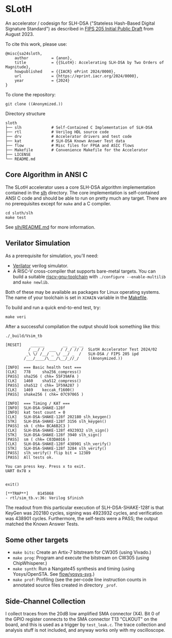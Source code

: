 #       SLotH

An accelerator / codesign for SLH-DSA ("Stateless Hash-Based Digital Signature Standard") as described in [FIPS 205 Initial Public Draft](https://doi.org/10.6028/NIST.FIPS.205.ipd) from August 2023. 

To cite this work, please use:
```
@misc{sa24sloth,
    author          = {anon},
    title           = {{SLotH}: Accelerating SLH-DSA by Two Orders of Magnitude},
    howpublished    = {{IACR} ePrint 2024/0000},
    url             = {https://eprint.iacr.org/2024/0000},
    year            = {2024}
}
```

To clone the repository:
```
git clone ((Anonymized.))
```

Directory structure
```
sloth
├── slh             # Self-Contained C Implementation of SLH-DSA
├── rtl             # Verilog HDL source code
├── drv             # Accelerator drivers and test code
├── kat             # SLH-DSA Known Answer Test data
├── flow            # Misc files for FPGA and ASIC flows
├── Makefile        # Convenience Makefile for the Accelerator
├── LICENSE
└── README.md
```

##      Core Algorithm in ANSI C

The SLotH accelerator uses a core SLH-DSA algorithm implementation contained in the
[slh](slh) directory. The core implementation is self-contained ANSI C code and should be able to run on pretty much any target. There are no prerequisites except for `make` and a C compiler.
```
cd sloth/slh
make test
```
See [slh/README.md](slh/README.md) for more information.


##      Verilator Simulation

As a prerequisite for simulation, you'll need:

*	[Verilator](https://github.com/verilator/verilator) verilog simulator.
*	A RISC-V cross-compiler that supports bare-metal targets. You can build a suitable [riscv-gnu-toolchain](https://github.com/riscv/riscv-gnu-toolchain) 
with `./configure --enable-multilib` and `make newlib`. 

Both of these may be available as packages for Linux operating systems. The name of your toolchain is set in `XCHAIN` variable in the [Makefile](Makefile).

To build and run a quick end-to-end test, try:
```
make veri
```
After a successful compilation the output should look something like this:
```
./_build/Vsim_tb

[RESET]    ______        __  __ __
          / __/ /  ___  / /_/ // /  SLotH Accelerator Test 2024/02
         _\ \/ /__/ _ \/ __/ _  /   SLH-DSA / FIPS 205 ipd
        /___/____/\___/\__/_//_/    ((Anonymized.))

[INFO]  === Basic health test ===
[CLK]   778     sha256_compress()
[PASS]  sha256 ( chk= 55F39AFA )
[CLK]   1460    sha512_compress()
[PASS]  sha512 ( chk= 1F59A287 )
[CLK]   1469    keccak_f1600()
[PASS]  shake256 ( chk= 07C97065 )

[INFO]  === Timing / KAT === 
[INFO]  SLH-DSA-SHAKE-128f
[INFO]  kat test count = 0
[CLK]   SLH-DSA-SHAKE-128f 202180 slh_keygen()
[STK]   SLH-DSA-SHAKE-128f 3156 slh_keygen()
[PASS]  sk ( chk= BCA6B2C3 )
[CLK]   SLH-DSA-SHAKE-128f 4923932 slh_sign()
[STK]   SLH-DSA-SHAKE-128f 3940 slh_sign()
[PASS]  sm ( chk= C03DA016 )
[CLK]   SLH-DSA-SHAKE-128f 438901 slh_verify()
[STK]   SLH-DSA-SHAKE-128f 3284 slh_verify()
[PASS]  slh_verify() flip bit = 12389
[PASS]  All tests ok.

You can press key. Press x to exit.
UART 0x78 x


exit()

[**TRAP**]    8145868
- rtl/sim_tb.v:36: Verilog $finish
```
The readout from this particular execution of SLH-DSA-SHAKE-128f is that KeyGen was 202180 cycles, signing was 4923932 cycles, and verification was 438901 cycles. Furthermore, the self-tests were a PASS; the output matched the Known Answer Tests.


##	Some other targets

*	`make bits`:  Create an Artix-7 bitstream for CW305 (using Vivado.)
*	`make prog`:  Program and execute the bitstream on CW305 (using ChipWhisperer.)
*	`make synth`:  Run a Nangate45 synthesis and timing (using Yosys/OpenSTA. See [flow/yosys-sys](flow/yosys-syn).)
*	`make prof`:	 Profiling (see the per-code line instruction counts in annotated source files created in directory `_prof`.

##	Side-Channel Collection

I collect traces from the 20dB low amplified SMA connector (X4). Bit 0 of the GPIO register connects to the SMA connector T13 "CLKOUT" on the board, and this is used as a trigger by `test_leak.c`. The trace collection and analysis stuff is not included, and anyway works only with my oscilloscope.
